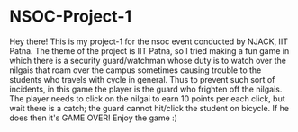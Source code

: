 # NSOC-Project-1
Hey there! This is my project-1 for the nsoc event conducted by NJACK, IIT Patna.
The theme of the project is IIT Patna, so I tried making a fun game in which there is a security guard/watchman whose duty is to watch over the nilgais that roam over the campus sometimes causing trouble to the students who travels with cycle in general.
Thus to prevent such sort of incidents, in this game the player is the guard who frighten off the nilgais.
The player needs to click on the nilgai to earn 10 points per each click, but wait there is a catch; the guard cannot hit/click the student on bicycle. If he does then it's GAME OVER!
Enjoy the game :)
